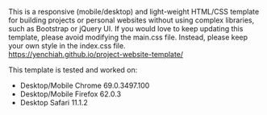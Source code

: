 This is a responsive (mobile/desktop) and light-weight HTML/CSS template for building projects or personal websites without using complex libraries, such as Bootstrap or jQuery UI. If you would love to keep updating this template, please avoid modifying the main.css file. Instead, please keep your own style in the index.css file.<br />
https://yenchiah.github.io/project-website-template/

This template is tested and worked on:
- Desktop/Mobile Chrome 69.0.3497.100
- Desktop/Mobile Firefox 62.0.3
- Desktop Safari 11.1.2
